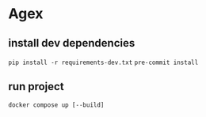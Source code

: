 # Agex

## install dev dependencies

`pip install -r requirements-dev.txt`
`pre-commit install`

## run project

`docker compose up [--build]`

